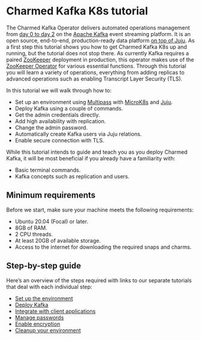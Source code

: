 # Charmed Kafka K8s tutorial

The Charmed Kafka Operator delivers automated operations management from [day 0 to day 2](https://codilime.com/blog/day-0-day-1-day-2-the-software-lifecycle-in-the-cloud-age/) on the [Apache Kafka](https://kafka.apache.org/) event streaming platform. 
It is an open source, end-to-end, production-ready data platform [on top of Juju](https://juju.is/). As a first step this tutorial shows you how to get Charmed Kafka K8s up and running, but the tutorial does not stop there. 
As currently Kafka requires a paired [ZooKeeper](https://zookeeper.apache.org/) deployment in production, this operator makes use of the [ZooKeeper Operator](https://github.com/canonical/zookeeper-operator) for various essential functions.
Through this tutorial you will learn a variety of operations, everything from adding replicas to advanced operations such as enabling Transcript Layer Security (TLS). 

In this tutorial we will walk through how to:

- Set up an environment using [Multipass](https://multipass.run/) with [MicroK8s](https://microk8s.io/) and [Juju](https://juju.is/).
- Deploy Kafka using a couple of commands.
- Get the admin credentials directly.
- Add high availability with replication.
- Change the admin password.
- Automatically create Kafka users via Juju relations. 
- Enable secure connection with TLS.

While this tutorial intends to guide and teach you as you deploy Charmed Kafka, it will be most beneficial if you already have a familiarity with: 
- Basic terminal commands.
- Kafka concepts such as replication and users.

## Minimum requirements

Before we start, make sure your machine meets the following requirements:
- Ubuntu 20.04 (Focal) or later.
- 8GB of RAM.
- 2 CPU threads.
- At least 20GB of available storage.
- Access to the internet for downloading the required snaps and charms.

## Step-by-step guide

Here’s an overview of the steps required with links to our separate tutorials that deal with each individual step:
* [Set up the environment](/t/charmed-kafka-k8s-documentation-tutorial-setup-environment/11946)
* [Deploy Kafka](/t/charmed-kafka-k8s-documentation-tutorial-deploy-kafka/11947)
* [Integrate with client applications](/t/charmed-kafka-k8s-documentation-tutorial-relate-applications/11949)
* [Manage passwords](/t/charmed-kafka-k8s-documentation-tutorial-manage-passwords/11948)
* [Enable encryption](/t/charmed-kafka-k8s-documentation-tutorial-enable-encryption/11950)
* [Cleanup your environment](/t/charmed-kafka-k8s-documentation-tutorial-cleanup-environment/11951)